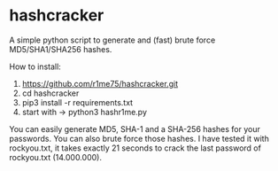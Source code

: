 # hashcracker
A simple python script to generate and (fast) brute force MD5/SHA1/SHA256 hashes.

How to install:

1) https://github.com/r1me75/hashcracker.git
2) cd hashcracker
3) pip3 install -r requirements.txt
4) start with -> python3 hashr1me.py

You can easily generate MD5, SHA-1 and a SHA-256 hashes for your passwords.
You can also brute force those hashes.
I have tested it with rockyou.txt, it takes exactly 21 seconds to crack the last password of rockyou.txt (14.000.000).
